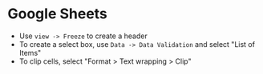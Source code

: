 # Google Sheets

- Use `view -> Freeze` to create a header
- To create a select box, use `Data -> Data Validation` and select "List of Items"
- To clip cells, select "Format > Text wrapping > Clip"
